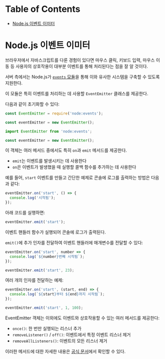 # Table of Contents

- [Node.js 이벤트 이미터](#nodejs-이벤트-이미터)

# Node.js 이벤트 이미터

브라우저에서 자바스크립트를 다룬 경험이 있다면 마우스 클릭, 키보드 입력, 마우스 이동 등 사용자의 상호작용이 대부분 이벤트를 통해 처리된다는 점을 잘 알 것이다.

서버 측에서는 Node.js가 [`events` 모듈](https://nodejs.org/api/events.html)을 통해 이와 유사한 시스템을 구축할 수 있도록 지원한다.

이 모듈은 특히 이벤트를 처리하는 데 사용할 `EventEmitter` 클래스를 제공한다.

다음과 같이 초기화할 수 있다:

```javascript
const EventEmitter = require('node:events');

const eventEmitter = new EventEmitter();
```

```javascript
import EventEmitter from 'node:events';

const eventEmitter = new EventEmitter();
```

이 객체는 여러 메서드 중에서도 특히 `on`과 `emit` 메서드를 제공한다.

- `emit`는 이벤트를 발생시키는 데 사용한다
- `on`은 이벤트가 발생했을 때 실행할 콜백 함수를 추가하는 데 사용한다

예를 들어, `start` 이벤트를 만들고 간단한 예제로 콘솔에 로그를 출력하는 방법은 다음과 같다:

```javascript
eventEmitter.on('start', () => {
  console.log('시작됨');
});
```

아래 코드를 실행하면:

```javascript
eventEmitter.emit('start');
```

이벤트 핸들러 함수가 실행되어 콘솔에 로그가 출력된다.

`emit()`에 추가 인자를 전달하여 이벤트 핸들러에 매개변수를 전달할 수 있다:

```javascript
eventEmitter.on('start', number => {
  console.log(`${number}번째 시작됨`);
});

eventEmitter.emit('start', 23);
```

여러 개의 인자를 전달하는 예제:

```javascript
eventEmitter.on('start', (start, end) => {
  console.log(`${start}부터 ${end}까지 시작됨`);
});

eventEmitter.emit('start', 1, 100);
```

EventEmitter 객체는 이외에도 이벤트와 상호작용할 수 있는 여러 메서드를 제공한다:

- `once()`: 한 번만 실행되는 리스너 추가
- `removeListener()` / `off()`: 이벤트에서 특정 이벤트 리스너 제거
- `removeAllListeners()`: 이벤트의 모든 리스너 제거

이러한 메서드에 대한 자세한 내용은 [공식 문서](https://nodejs.org/api/events.html)에서 확인할 수 있다.